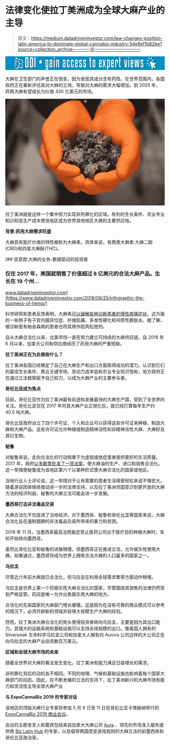 # 法律变化使拉丁美洲成为全球大麻产业的主导

> 原文：<https://medium.datadriveninvestor.com/law-changes-position-latin-america-to-dominate-global-cannabis-industry-54e8ef1b82be?source=collection_archive---------6----------------------->

[![](img/152743b2296751d70a612f23982e1221.png)](http://www.track.datadriveninvestor.com/1B9E)

大麻在卫生部门的声誉正在改变，因为发现其成分含有药性。在世界范围内，各国政府正在重新评估其对大麻的立场，导致对大麻的需求大幅增加。到 2025 年，药用大麻有望成长为价值 430 亿美元的市场。

![](img/beb34dcab7afc45e6ad95874ad39dcba.png)

拉丁美洲就是这样一个集中努力实现非刑罪化的区域。有利的生长条件、农业专业知识和低生产成本使该地区成为世界其他地区大麻的主要供应地。

**背景:药用大麻需求旺盛**

大麻具有医疗价值的特性被称为大麻素。具体来说，有两类大麻素:大麻二酚(CBD)和四氢大麻酚(THC)。

[](https://www.datadriveninvestor.com/2018/09/25/infographic-the-business-of-hemp/) [## 信息图:大麻的业务-数据驱动的投资者

### 仅在 2017 年，美国就销售了价值超过 8 亿美元的合法大麻产品。生长在 19 个州…

www.datadriveninvestor.com](https://www.datadriveninvestor.com/2018/09/25/infographic-the-business-of-hemp/) 

科学研究和患者反馈表明，大麻素[可以缓解各种诊断患者的慢性疼痛症状](https://www.health.harvard.edu/blog/medical-marijuana-2018011513085)。这方面的一些例子有子宫内膜异位症、纤维肌痛、多发性硬化和间质性膀胱炎。据了解，被诊断患有帕金森病的患者也将其用作肌肉松弛剂。

自从大麻合法化以来，北美市场一直在努力建立可持续的大麻供应链。自 2018 年 6 月以来，加拿大公司和供应商经历了药用大麻的严重短缺。

**拉丁美洲正在为此做些什么？**

拉丁美洲各国已经确定了自己在大麻生产和出口方面取得成功的潜力。认识到它们的最佳生长条件、靠近关键市场、劳动力成本低和农业专业知识饱和，地方政府正在通过立法框架赋予自己权力，以成为大麻产业的主要参与者。

**哥伦比亚成为焦点**

目前，哥伦比亚作为拉丁美洲最有前途和发展最快的大麻生产国，受到了全世界的关注。哥伦比亚仅在 2017 年将其大麻产业正规化后，就已经打算每年生产约 40.5 吨大麻。

哥伦比亚政府设立了四个许可证，个人和企业可以获得这些许可证来种植、制造大麻和大麻产品。这些许可证允许种植或制造精神活性和非精神活性大麻、大麻籽及其衍生物。

**秘鲁**

对秘鲁来说，走向合法化的行动侧重于为虚弱或绝症患者提供更好的生活质量。2017 年，政府[以多数票批准了一项法案](https://www.theguardian.com/world/2017/oct/20/peru-marijuana-cannabis-legal-terminally-ill-children)，使大麻油的生产、进口和销售合法化。这一举措使秘鲁成为该地区第六个以某种形式使大麻合法化的国家或地区。

当地行业人士评论说，这一举措对于让有需要的患者生活得更轻松来说不够宏大。随着游说团体继续推动进一步的法律支持，以及拉丁美洲邻国意识到更开放的大麻方法的经济利益，秘鲁的大麻立法可能会进一步发展。

**墨西哥打击非法毒品交易**

大麻合法化不仅促进了当地经济。对于墨西哥、秘鲁和哥伦比亚等国家来说，大麻合法化旨在遏制猖獗的非法毒品交易所带来的暴力和贫困。

2018 年 11 月，当墨西哥最高法院裁定禁止医药公司出于医疗目的种植大麻时，车轮开始转向墨西哥。

虽然比哥伦比亚和秘鲁的进展稍慢，但墨西哥正在推进立法，允许娱乐性使用大麻。如果通过，墨西哥将成为世界上拥有合法大麻的人口最多的国家之一。

**乌拉圭**

尽管近六年前大麻就已合法化，但乌拉圭在利用全球需求繁荣方面动作稍慢。

乌拉圭是世界上第一个将娱乐性大麻合法化的国家，尽管围绕其销售的法律仍然受到严格监管。药店是唯一允许出售娱乐用大麻的地方。

合法化的先驱国家的大麻部门增长缓慢。这是因为在没有可靠的商业模式可以参考的情况下，必须开辟新的领域并获得大规模生产大麻的经验。

然而，拉丁美洲大麻合法化的势头使得投资者转向乌拉圭，主要是因为其出口能力。其强大的运输系统和基础设施可以支持全球规模的出口。像美国人拥有的 Silverpeak 生命科学乌拉圭公司和加拿大人拥有的 Aurora 公司这样的大公司正在向乌拉圭的大麻产业投资数百万美元。

**区域和全球大麻市场的未来**

随着全世界对大麻的看法发生变化，拉丁美洲有能力满足日益增长的需求。

非刑罪化背后的动机各不相同。不同的地理、气候和基础设施也影响着每个国家大麻部门的动态。因此，在不断发展的立法的支持下，拉丁美洲新兴的大麻市场有能力和灵活性主导全球大麻产业

**与 ExpoCannaBiz 2019 的专家对话**

该地区的顶级大麻行业专家将参加 5 月 9 日至 11 日在哥伦比亚卡塔赫纳举行的 [ExpoCannaBiz 2019 商业会议](https://expocannabiz.com/en/index.php)。

会议的主题发言人和嘉宾包括来自加拿大大麻公司 [Aura](http://auracannabisinc.com/) 、领先的市场准入服务提供商 [Biz Latin Hub](https://www.bizlatinhub.com/) 的专家，以及倡导两国改变游戏规则的大麻立法的前墨西哥和哥伦比亚政治家。